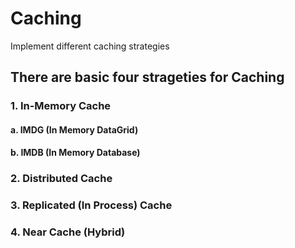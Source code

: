 # Caching
Implement different caching strategies

## There are basic four strageties for Caching

### 1. In-Memory Cache
#### a. IMDG (In Memory DataGrid)
#### b. IMDB (In Memory Database)
### 2. Distributed Cache
### 3. Replicated (In Process) Cache
### 4. Near Cache (Hybrid)
